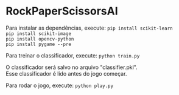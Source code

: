 # RockPaperScissorsAI

Para instalar as dependências, execute:
```pip install scikit-learn```  
```pip install scikit-image```  
```pip install opencv-python```  
```pip install pygame --pre```  

Para treinar o classificador, execute:
```python train.py```

O classificador será salvo no arquivo "classifier.pkl".  
Esse classificador é lido antes do jogo começar.

Para rodar o jogo, execute:
```python play.py```
